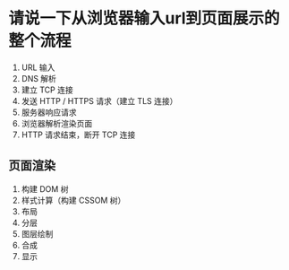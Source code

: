 # 请说一下从浏览器输入url到页面展示的整个流程

1. URL 输入
2. DNS 解析
3. 建立 TCP 连接
4. 发送 HTTP / HTTPS 请求（建立 TLS 连接）
5. 服务器响应请求
6. 浏览器解析渲染页面
7. HTTP 请求结束，断开 TCP 连接

## 页面渲染

1. 构建 DOM 树
2. 样式计算（构建 CSSOM 树）
3. 布局
4. 分层
5. 图层绘制
6. 合成
7. 显示